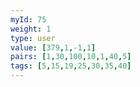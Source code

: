 ```yaml
---
myId: 75
weight: 1
type: user
value: [379,1,-1,1]
pairs: [1,30,100,10,1,40,5]
tags: [5,15,19,25,30,35,40]
---
```

